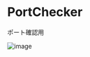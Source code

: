 # PortChecker
ポート確認用

![image](https://github.com/Himabitoo/PortChecker/assets/94416199/42d65bcb-a74e-4916-b045-2c3db10e8c32)
